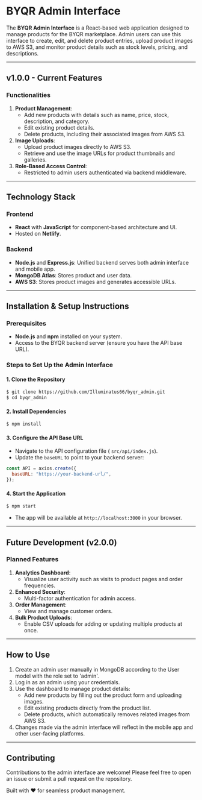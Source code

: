 # BYQR Admin Interface

The **BYQR Admin Interface** is a React-based web application designed to manage products for the BYQR marketplace. Admin users can use this interface to create, edit, and delete product entries, upload product images to AWS S3, and monitor product details such as stock levels, pricing, and descriptions.

---

## v1.0.0 - Current Features

### Functionalities
1. **Product Management**:
   - Add new products with details such as name, price, stock, description, and category.
   - Edit existing product details.
   - Delete products, including their associated images from AWS S3.
2. **Image Uploads**:
   - Upload product images directly to AWS S3.
   - Retrieve and use the image URLs for product thumbnails and galleries.
3. **Role-Based Access Control**:
   - Restricted to admin users authenticated via backend middleware.

---

## Technology Stack

### Frontend
- **React** with **JavaScript** for component-based architecture and UI.
- Hosted on **Netlify**.

### Backend
- **Node.js** and **Express.js**: Unified backend serves both admin interface and mobile app.
- **MongoDB Atlas**: Stores product and user data.
- **AWS S3**: Stores product images and generates accessible URLs.

---

## Installation & Setup Instructions

### Prerequisites
- **Node.js** and **npm** installed on your system.
- Access to the BYQR backend server (ensure you have the API base URL).

### Steps to Set Up the Admin Interface

#### 1. Clone the Repository
```bash
$ git clone https://github.com/Illuminatus66/byqr_admin.git
$ cd byqr_admin
```

#### 2. Install Dependencies
```bash
$ npm install
```

#### 3. Configure the API Base URL
- Navigate to the API configuration file ( `src/api/index.js`).
- Update the `baseURL` to point to your backend server:
```javascript
const API = axios.create({
  baseURL: "https://your-backend-url/",
});
```

#### 4. Start the Application
```bash
$ npm start
```
- The app will be available at `http://localhost:3000` in your browser.

---

## Future Development (v2.0.0)

### Planned Features
1. **Analytics Dashboard**:
   - Visualize user activity such as visits to product pages and order frequencies.
2. **Enhanced Security**:
   - Multi-factor authentication for admin access.
3. **Order Management**:
   - View and manage customer orders.
4. **Bulk Product Uploads**:
   - Enable CSV uploads for adding or updating multiple products at once.

---

## How to Use
1. Create an admin user manually in MongoDB according to the User model with the role set to 'admin'.
2. Log in as an admin using your credentials.
3. Use the dashboard to manage product details:
   - Add new products by filling out the product form and uploading images.
   - Edit existing products directly from the product list.
   - Delete products, which automatically removes related images from AWS S3.
4. Changes made via the admin interface will reflect in the mobile app and other user-facing platforms.

---

## Contributing
Contributions to the admin interface are welcome! Please feel free to open an issue or submit a pull request on the repository.

Built with ❤️ for seamless product management.

